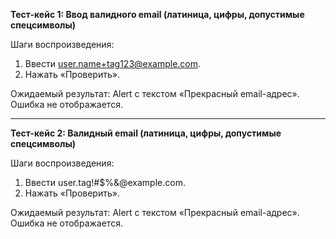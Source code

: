 **Тест-кейс 1: Ввод валидного email (латиница, цифры, допустимые спецсимволы)**

Шаги воспроизведения:
  1. Ввести user.name+tag123@example.com.
  2. Нажать «Проверить».
     
Ожидаемый результат: Alert с текстом «Прекрасный email-адрес».
Ошибка не отображается.

-----------------------------------------------------------------------------------

**Тест-кейс 2: Валидный email (латиница, цифры, допустимые спецсимволы)**

Шаги воспроизведения:
  1. Ввести user.tag!#$%&@example.com.
  2. Нажать «Проверить».
     
Ожидаемый результат: Alert с текстом «Прекрасный email-адрес».
Ошибка не отображается.




